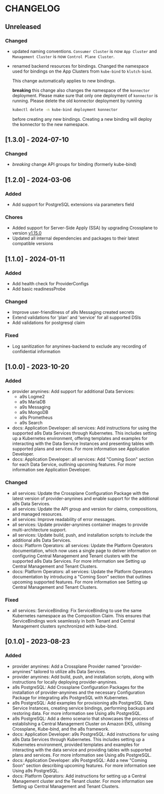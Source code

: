 # CHANGELOG

## Unreleased

### Changed

- updated naming conventions. `Consumer Cluster` is now `App Cluster` and `Management Cluster` is now `Control Plane Cluster`.

- renamed backend resources for bindings.
  Changed the namespace used for bindings on the App Clusters from `kube-bind` to `klutch-bind`.

  This change automatically applies to new bindings.

  **breaking** this change also changes the namespace of the `konnector` deployment. Please make
  sure that only one deployment of `konnector` is running. Please delete the old konnector
  deployment by running

  ```sh
  kubectl delete -n kube-bind deployment konnector
  ```

  before creating any new bindings. Creating a new binding will deploy the konnector to the new
  namespace.

## [1.3.0] - 2024-07-10

### Changed

- *breaking* change API groups for binding (formerly kube-bind)

## [1.2.0] - 2024-03-06

### Added

- Add support for PostgreSQL extensions via parameters field

### Chores

- Added support for Server-Side Apply (SSA) by upgrading Crossplane to version [v1.15.0](https://docs.crossplane.io/v1.15/release-notes/docs/)
- Updated all internal dependencies and packages to their latest compatible versions

## [1.1.0] - 2024-01-11

### Added

- Add health check for ProviderConfigs
- Add basic readinessProbe

### Changed

- Improve user-friendliness of a9s Messaging created secrets
- Extend validations for 'plan' and 'service' for all supported DSIs
- Add validations for postgresql claim

### Fixed

- Log sanitization for anynines-backend to exclude any recording of confidential information 

## [1.0.0] - 2023-10-20

### Added

- provider anynines: Add support for additional Data Services:
  - a9s Logme2
  - a9s MariaDB
  - a9s Messaging
  - a9s MongoDB
  - a9s Prometheus
  - a9s Search
- docs: Application Developer: all services: Add instructions for using the supported a9s Data Services through
Kubernetes. This includes setting up a Kubernetes environment, offering templates and examples for interacting with the
Data Service Instances and presenting tables with supported plans and services. For more information see Application
Developer.
- docs: Application Developer: all services: Add "Coming Soon" section for each Data Service, outlining upcoming
features. For more information see Application Developer.

### Changed

- all services: Update the Crossplane Configuration Package with the latest version of provider-anynines and enable
support for the additional a9s Data Services.
- all services: Update the API group and version for claims, compositions, and managed resources.
- all services: Improve readability of error messages.
- all services: Update provider-anynines container images to provide multi-architecture support.
- all services: Update build, push, and installation scripts to include the additional a9s Data Services.
- docs: Platform Operators: all services: Update the Platform Operators documentation, which now uses a single page to
deliver information on configuring Central Management and Tenant clusters with the supported a9s Data Services. For more
information see Setting up Central Management and Tenant Clusters.
- docs: Platform Operators: all services: Update the Platform Operators documentation by introducing a "Coming Soon"
section that outlines upcoming supported features. For more information see Setting up Central Management and Tenant
Clusters.

### Fixed

- all services: ServiceBinding: Fix ServiceBinding to use the same Kubernetes namespace as the Composition Claim. This
ensures that ServiceBindings work seamlessly in both Tenant and Central Management clusters synchronized with
kube-bind.

## [0.1.0] - 2023-08-23

### Added

- provider anynines: Add a Crossplane Provider named "provider-anynines" tailored to utilize a9s Data Services.
- provider anynines: Add build, push, and installation scripts, along with instructions for locally deploying
provider-anynines.
- a9s PostgreSQL: Add Crossplane Configuration Packages for the installation of provider-anynines and the necessary
Configuration Package for integrating a9s PostgreSQL with Kubernetes.
- a9s PostgreSQL: Add examples for provisioning a9s PostgreSQL Data Service Instances, creating service bindings,
performing backups and restoring data. For more information see Using a9s PostgreSQL.
- a9s PostgreSQL: Add a demo scenario that showcases the process of establishing a Central Management Cluster on Amazon
EKS, utilising Crossplane, Kube-bind, and the a8s framework.
- docs: Application Developer: a9s PostgreSQL: Add instructions for using a9s Data Services through Kubernetes. This
includes setting up a Kubernetes environment, provided templates and examples for interacting with the data service and
providing tables with supported plans and services. For more information see Using a9s PostgreSQL.
- docs: Application Developer: a9s PostgreSQL: Add a new "Coming Soon" section describing upcoming features. For more
information see Using a9s PostgreSQL.
- docs: Platform Operators: Add instructions for setting up a Central Management cluster and the Tenant cluster. For
more information see Setting up Central Management and Tenant Clusters.
